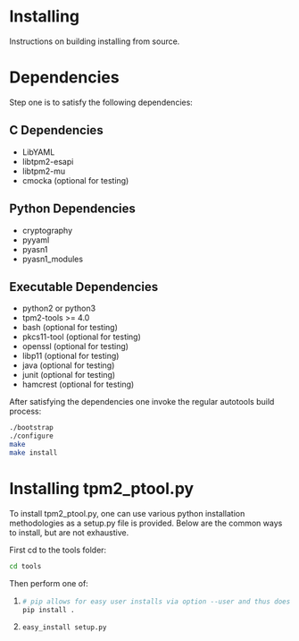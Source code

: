 # Installing

Instructions on building installing from source.

# Dependencies
Step one is to satisfy the following dependencies:

## C Dependencies
  - LibYAML
  - libtpm2-esapi
  - libtpm2-mu
  - cmocka (optional for testing)

## Python Dependencies
  - cryptography
  - pyyaml
  - pyasn1
  - pyasn1_modules

## Executable Dependencies
  - python2 or python3
  - tpm2-tools >= 4.0
  - bash (optional for testing)
  - pkcs11-tool (optional for testing)
  - openssl (optional for testing)
  - libp11 (optional for testing)
  - java (optional for testing)
  - junit (optional for testing)
  - hamcrest (optional for testing)

After satisfying the dependencies one invoke the regular autotools build process:
```bash
./bootstrap
./configure
make
make install
```
# Installing tpm2_ptool.py

To install tpm2_ptool.py, one can use various python installation methodologies as a setup.py file is provided.
Below are the common ways to install, but are not exhaustive.

First cd to the tools folder:
```bash
cd tools
```
Then perform one of:
1. ```bash
   # pip allows for easy user installs via option --user and thus doesn't require root
   pip install .
   ```
2. ```bash
   easy_install setup.py
   ```